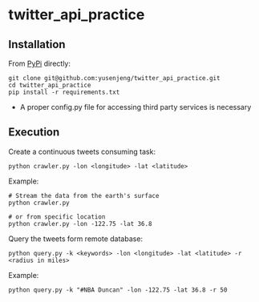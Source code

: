 # twitter_api_practice

## Installation
From [PyPi](https://pypi.python.org/pypi/kubernetes/) directly:
```
git clone git@github.com:yusenjeng/twitter_api_practice.git
cd twitter_api_practice
pip install -r requirements.txt
```

* A proper config.py file for accessing third party services is necessary

## Execution

Create a continuous tweets consuming task:
```
python crawler.py -lon <longitude> -lat <latitude>
```

Example:
```
# Stream the data from the earth's surface
python crawler.py

# or from specific location
python crawler.py -lon -122.75 -lat 36.8
```


Query the tweets form remote database:
```
python query.py -k <keywords> -lon <longitude> -lat <latitude> -r <radius in miles>
```

Example:
```
python query.py -k "#NBA Duncan" -lon -122.75 -lat 36.8 -r 50
```


